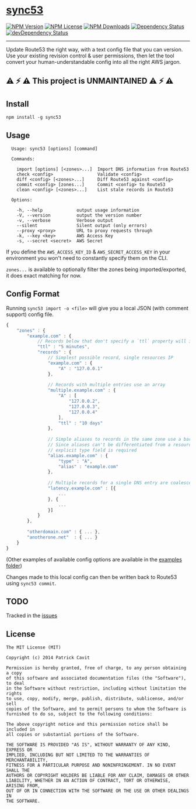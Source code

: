[sync53](http://sync53.com/)
======
[![NPM Version](https://img.shields.io/npm/v/sync53.svg)](https://www.npmjs.com/package/sync53)
[![NPM License](https://img.shields.io/npm/l/sync53.svg)](https://www.npmjs.com/package/sync53)
[![NPM Downloads](https://img.shields.io/npm/dm/sync53.svg)](https://www.npmjs.com/package/sync53)
[![Dependency Status](https://img.shields.io/david/tivac/sync53.svg)](https://david-dm.org/tivac/sync53)
[![devDependency Status](https://img.shields.io/david/dev/tivac/sync53.svg)](https://david-dm.org/tivac/sync53#info=devDependencies)

---
Update Route53 the right way, with a text config file that you can version. Use your existing revision control & user permissions, then let the tool convert your human-understandable config into all the right AWS jargon.

## :warning: :zap: :warning: This project is UNMAINTAINED :warning: :zap: :warning:

## Install

```
npm install -g sync53
```

## Usage

```
  Usage: sync53 [options] [command]

  Commands:

    import [options] [<zones>...]  Import DNS information from Route53
    check <config>                 Validate <config>
    diff <config> [<zones>...]     Diff Route53 against <config>
    commit <config> [zones...]     Commit <config> to Route53
    clean <config> [<zones>...]    List stale records in Route53

  Options:

    -h, --help             output usage information
    -V, --version          output the version number
    -v, --verbose          Verbose output
    --silent               Silent output (only errors)
    --proxy <proxy>        URL to proxy requests through
    -k, --key <key>        AWS Access Key
    -s, --secret <secret>  AWS Secret

```

If you define the `AWS_ACCESS_KEY_ID` &
`AWS_SECRET_ACCESS_KEY` in your environment you won't need to constantly specify them on the CLI.

`zones...` is available to optionally filter the zones being imported/exported, it does exact matching for now.

## Config Format

Running `sync53 import -o <file>` will give you a local JSON (with comment support) config file.

```js
{
    "zones" : {
        "example.com" : {
            // Records below that don't specify a `ttl` property will inherit this one
            "ttl" : "5 minutes",
            "records" : {
                // Simplest possible record, single resources IP
                "example.com" : {
                    "A" : "127.0.0.1"
                },
                
                // Records with multiple entries use an array
                "multiple.example.com" : {
                    "A" : [
                        "127.0.0.2",
                        "127.0.0.3",
                        "127.0.0.4"
                    ],
                    "ttl" : "10 days"
                },
                
                // Simple aliases to records in the same zone use a bare `alias` property
                // Since aliases can't be differentiated from a resource an
                // explicit type field is required
                "alias.example.com" : {
                    "type" : "A",
                    "alias" : "example.com"
                },
                
                // Multiple records for a single DNS entry are coalesced into an array
                "latency.example.com" : [{
                    ...
                }, {
                    ...
                }]
            }
        },
        
        "otherdomain.com" : { ... },
        "anotherone.net"  : { ... }
    }
}
```

(Other examples of available config options are available in the [examples folder](https://github.com/tivac/sync53/blob/master/examples/))

Changes made to this local config can then be written back to Route53 using `sync53 commit`.

## TODO

Tracked in the [issues](https://github.com/tivac/sync53/labels/TODO)

## License
```
The MIT License (MIT)

Copyright (c) 2014 Patrick Cavit

Permission is hereby granted, free of charge, to any person obtaining a copy
of this software and associated documentation files (the "Software"), to deal
in the Software without restriction, including without limitation the rights
to use, copy, modify, merge, publish, distribute, sublicense, and/or sell
copies of the Software, and to permit persons to whom the Software is
furnished to do so, subject to the following conditions:

The above copyright notice and this permission notice shall be included in
all copies or substantial portions of the Software.

THE SOFTWARE IS PROVIDED "AS IS", WITHOUT WARRANTY OF ANY KIND, EXPRESS OR
IMPLIED, INCLUDING BUT NOT LIMITED TO THE WARRANTIES OF MERCHANTABILITY,
FITNESS FOR A PARTICULAR PURPOSE AND NONINFRINGEMENT. IN NO EVENT SHALL THE
AUTHORS OR COPYRIGHT HOLDERS BE LIABLE FOR ANY CLAIM, DAMAGES OR OTHER
LIABILITY, WHETHER IN AN ACTION OF CONTRACT, TORT OR OTHERWISE, ARISING FROM,
OUT OF OR IN CONNECTION WITH THE SOFTWARE OR THE USE OR OTHER DEALINGS IN
THE SOFTWARE.
```
